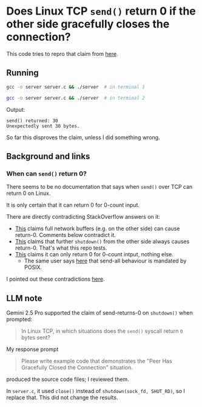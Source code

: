 # Does Linux TCP `send()` return 0 if the other side gracefully closes the connection?

This code tries to repro that claim from [here](https://stackoverflow.com/questions/3081952/with-c-tcp-sockets-can-send-return-zero#comment3186149_3082032).


## Running

```sh
gcc -o server server.c && ./server  # in terminal 1

gcc -o server server.c && ./server  # in terminal 2
```

Output:

```
send() returned: 30
Unexpectedly sent 30 bytes.
```

So far this disproves the claim, unless I did something wrong.


## Background and links

### When can `send()` return 0?

There seems to be no documentation that says when `send()` over TCP can return 0 on Linux.

It is only certain that it can return 0 for 0-count input.

There are directly contradicting StackOverflow answers on it:

* [This](https://stackoverflow.com/questions/8900474/when-will-send-return-less-than-the-length-argument/8900775#8900775) claims full network buffers (e.g. on the other side) can cause return-0. Comments below contradict it.
* [This](https://stackoverflow.com/questions/3081952/with-c-tcp-sockets-can-send-return-zero#comment3186149_30820320) claims that further `shutdown()` from the other side always causes return-0. That's what this repo tests.
* [This](https://stackoverflow.com/questions/33987486/c-tcp-sockets-can-send-return-0-after-using-select/33987541#33987541) claims it can only return 0 for 0-count intput, nothing else.
  * The same user says [here](https://stackoverflow.com/questions/44240934/why-is-there-no-flag-like-msg-waitall-for-send/44241287#comment95918542_44241287) that send-all behaviour is mandated by POSIX.

I pointed out these contradictions [here](https://stackoverflow.com/questions/33987486/c-tcp-sockets-can-send-return-0-after-using-select/33987541#comment140584874_33987541).


## LLM note

Gemini 2.5 Pro supported the claim of send-returns-0 on `shutdown()` when prompted:

> In Linux TCP, in which situations does the `send()` syscall return `0` bytes sent?

My response prompt

> Please write example code that demonstrates the "Peer Has Gracefully Closed the Connection" situation.

produced the source code files; I reviewed them.

In `server.c`, it used `close()` instead of `shutdown(sock_fd, SHUT_RD)`, so I replace that. This did not change the results.
